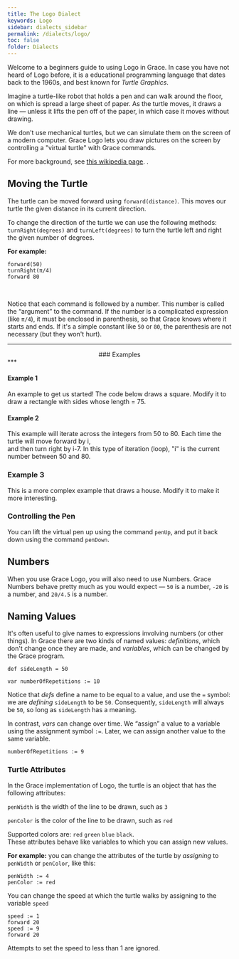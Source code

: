 ```yaml
---
title: The Logo Dialect
keywords: Logo
sidebar: dialects_sidebar 
permalink: /dialects/logo/ 
toc: false
folder: Dialects
---
```


Welcome to a beginners guide to using Logo in Grace. In case you have not heard of Logo before, it is a educational programming language that dates back to the 1960s, and best known for _Turtle Graphics_.

Imagine a turtle-like robot that holds a pen and can walk around the floor, on which is spread a large sheet of paper.  As the turtle moves, it draws a line — unless it lifts the pen off of the paper, in which case it moves without drawing.

We don't use mechanical turtles, but we can simulate them 
on the screen of a modern computer.  Grace Logo lets you
draw pictures on the screen by controlling a "virtual turtle" with Grace commands.

For more background, see [this wikipedia page][WikiTurtle1]. .

[WikiTurtle1]: https://en.wikipedia.org/wiki/Logo_(programming_language)


## Moving the Turtle

The turtle can be moved forward using `forward(distance)`. This moves our turtle the given distance in its current direction.

To change the direction of the turtle we can use the following methods: `turnRight(degrees)` and `turnLeft(degrees)` to turn the turtle
left and right the given number of degrees. 

**For example:**  

    forward(50)
    turnRight(π/4)
    forward 80

<br>

Notice that each command is followed by a number.  This number is called the “argument” to the command.  If the
number is a complicated expression (like `π/4`), it must be enclosed in parenthesis, so that Grace knows where it starts and ends.  If it's a simple constant like `50` or `80`, the parenthesis are not necessary (but they won't hurt).

***
<div style="text-align: center;" markdown="1">
### Examples
</div>
***

#### Example 1
An example to get us started! The code below draws a square. Modify it to draw a rectangle with
sides whose length = 75.

<object id="example-1" data="{{site.editor}}?square" width="100%" height="550px"> </object>

#### Example 2

This example will iterate across the integers from 50 to 80. Each time the turtle will move forward by i,  
and then turn right by i-7. In this type of iteration (loop), "i" is the current number between 50 and 80.

<object id="example-2" data="{{site.editor}}?logoFor" width="100%" height="550px"> </object>

### Example 3

This is a more complex example that draws a house. Modify it to make it more interesting. 

<object id="example-3" data="{{site.editor}}?LogoExample" width="100%" height="550px"> </object>

### Controlling the Pen

You can lift the virtual pen up using the command `penUp`, and put it back down using the command `penDown`.  

## Numbers

When you use Grace Logo, you will also need to use Numbers.  Grace Numbers behave pretty much as you would expect — `50` is a number, `-20` is a number, and `20/4.5` is a number.  

## Naming Values

It's often useful to give names to expressions involving numbers (or other things).  In Grace there are two kinds of named values: *definitions*, which don't change once they are made, and *variables*, which can be changed by the Grace program.

    def sideLength = 50

    var numberOfRepetitions := 10

Notice that *defs* define a name to be equal to a value, and use the `=` symbol: we are *defining* `sideLength` to be `50`.  Consequently, `sideLength` will always be `50`, so long as `sideLength` has a meaning.

In contrast, *vars* can change over time.  We “assign” a value to a variable using the assignment symbol `:=`.  Later, we can assign another value to the same variable.

    numberOfRepetitions := 9


### Turtle Attributes

In the Grace implementation of Logo, the turtle is an object that has the following attributes:

`penWidth` is the width of the line to be drawn, such as `3`

`penColor` is the color of the line to be drawn, such as `red`

Supported colors are: `red` `green` `blue` `black`.  
These attributes behave like variables to which you can assign new values.  

**For example:** you can change the attributes of the turtle by *assigning* to `penWidth` or `penColor`, like this:

    penWidth := 4
    penColor := red
    
You can change the speed at which the turtle walks by assigning to the variable `speed`

    speed := 1
    forward 20
    speed := 9
    forward 20

Attempts to set the speed to less than 1 are ignored.
  

